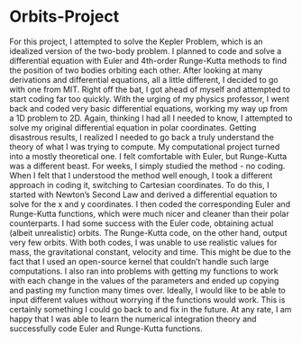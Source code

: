 # Orbits-Project
For this project, I attempted to solve the Kepler Problem, which is an idealized version of the two-body problem. I planned to code and solve a differential equation with Euler and 4th-order Runge-Kutta methods to find the position of two bodies orbiting each other. After looking at many derivations and differential equations, all a little different, I decided to go with one from MIT.  Right off the bat, I got ahead of myself and attempted to start coding far too quickly. With the urging of my physics professor, I went back and coded very basic differential equations, working my way up from a 1D problem to 2D. Again, thinking I had all I needed to know, I attempted to solve my original differential equation in polar coordinates. Getting disastrous results, I realized I needed to go back a truly understand the theory of what I was trying to compute. My computational project turned into a mostly theoretical one. I felt comfortable with Euler, but Runge-Kutta was a different beast. For weeks, I simply studied the method - no coding. When I felt that I understood the method well enough, I took a different approach in coding it, switching to Cartesian coordinates. To do this, I started with Newton’s Second Law and derived a differential equation to solve for the x and y coordinates. I then coded the corresponding Euler and Runge-Kutta functions, which were much nicer and cleaner than their polar counterparts. I had some success with the Euler code, obtaining actual (albeit unrealistic) orbits. The Runge-Kutta code, on the other hand, output very few orbits. With both codes, I was unable to use realistic values for mass, the gravitational constant, velocity and time. This might be due to the fact that I used an open-source kernel that couldn’t handle such large computations. I also ran into problems with getting my functions to work with each change in the values of the parameters and ended up copying and pasting my function many times over. Ideally, I would like to be able to input different values without worrying if the functions would work. This is certainly something I could go back to and fix in the future. At any rate, I am happy that I was able to learn the numerical integration theory and successfully code Euler and Runge-Kutta functions.
